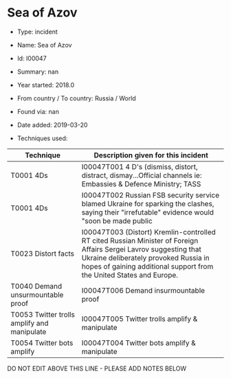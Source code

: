 # Sea of Azov

* Type: incident

* Name: Sea of Azov

* Id: I00047

* Summary: nan

* Year started: 2018.0

* From country / To country: Russia / World

* Found via: nan

* Date added: 2019-03-20

* Techniques used: 

| Technique | Description given for this incident |
| --------- | ------------------------- |
| T0001 4Ds | I00047T001 4 D's (dismiss, distort, distract, dismay...Official channels ie: Embassies & Defence Ministry; TASS |
| T0001 4Ds | I00047T002 Russian FSB security service blamed Ukraine for sparking the clashes, saying their "irrefutable" evidence would "soon be made public |
| T0023 Distort facts | I00047T003 (Distort) Kremlin-controlled RT cited Russian Minister of Foreign Affairs Sergei Lavrov suggesting that Ukraine deliberately provoked Russia in hopes of gaining additional support from the United States and Europe. |
| T0040 Demand unsurmountable proof | I00047T006 Demand insurmountable proof |
| T0053 Twitter trolls amplify and manipulate | I00047T005 Twitter trolls amplify & manipulate |
| T0054 Twitter bots amplify | I00047T004 Twitter bots amplify & manipulate |

DO NOT EDIT ABOVE THIS LINE - PLEASE ADD NOTES BELOW